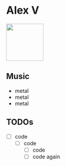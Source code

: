 # Alex V

<img src="http://static.comicvine.com/uploads/original/11120/111209354/4465959-disney-darkwing-duck-i-bet-you-ve-never-seen-darkwing-duck-looking-this-badass-before.png" width="100">

## Music
- metal
- metal
- metal

## TODOs
- [ ] code
  - [ ] code
    - [ ] code
    - [ ] code again

